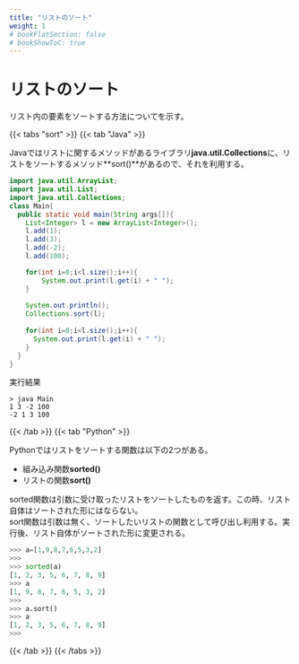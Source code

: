 ```yaml
---
title: "リストのソート"
weight: 1
# bookFlatSection: false
# bookShowToC: true
---
```


# リストのソート

リスト内の要素をソートする方法についてを示す。

{{< tabs "sort" >}}
{{< tab "Java" >}}

Javaではリストに関するメソッドがあるライブラリ**java.util.Collections**に、リストをソートするメソッド**sort()**があるので、それを利用する。  

```java
import java.util.ArrayList;
import java.util.List;
import java.util.Collections;
class Main{
  public static void main(String args[]){
    List<Integer> l = new ArrayList<Integer>();
    l.add(1);
    l.add(3);
    l.add(-2);
    l.add(100);

    for(int i=0;i<l.size();i++){
        System.out.print(l.get(i) + " ");
    }
    
    System.out.println();
    Collections.sort(l);
    
    for(int i=0;i<l.size();i++){
      System.out.print(l.get(i) + " ");
    }
  }
}
```

実行結果
```
> java Main
1 3 -2 100
-2 1 3 100
```

{{< /tab >}}
{{< tab "Python" >}}

Pythonではリストをソートする関数は以下の2つがある。  

- 組み込み関数**sorted()**  
- リストの関数**sort()**  

sorted関数は引数に受け取ったリストをソートしたものを返す。この時、リスト自体はソートされた形にはならない。  
sort関数は引数は無く、ソートしたいリストの関数として呼び出し利用する。実行後、リスト自体がソートされた形に変更される。  

```python
>>> a=[1,9,8,7,6,5,3,2]
>>> 
>>> sorted(a)
[1, 2, 3, 5, 6, 7, 8, 9]
>>> a
[1, 9, 8, 7, 6, 5, 3, 2]
>>>
>>> a.sort()
>>> a
[1, 2, 3, 5, 6, 7, 8, 9]
>>>
```

{{< /tab >}}
{{< /tabs >}}

